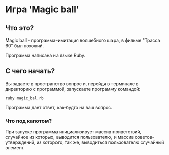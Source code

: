 # Игра 'Magic ball'
## Что это?

Magic ball - программа-имитация волшебного шара, в фильме "Трасса 60" был похожий.

Программа написана на языке Ruby.

## С чего начать?

Вы задаете в пространство вопрос и, перейдя в терминале в директорию с программой, запускаете программу командой:

```
ruby magic_bal.rb
```

Программа дает ответ, как-будто на ваш вопрос.

### Что под капотом?
При запуске программа инициализирует массив приветствий, случайное из которых, выводится пользователю, и массив 
советов-утверждений, из которого, так же, выводиться пользователю случайный элемент.
